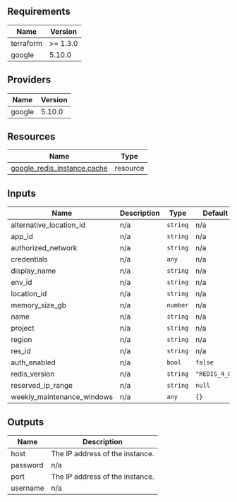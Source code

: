 <!-- BEGIN_TF_DOCS -->
## Requirements

| Name | Version |
|------|---------|
| terraform | >= 1.3.0 |
| google | 5.10.0 |

## Providers

| Name | Version |
|------|---------|
| google | 5.10.0 |

## Resources

| Name | Type |
|------|------|
| [google_redis_instance.cache](https://registry.terraform.io/providers/hashicorp/google/5.10.0/docs/resources/redis_instance) | resource |

## Inputs

| Name | Description | Type | Default | Required |
|------|-------------|------|---------|:--------:|
| alternative\_location\_id | n/a | `string` | n/a | yes |
| app\_id | n/a | `string` | n/a | yes |
| authorized\_network | n/a | `string` | n/a | yes |
| credentials | n/a | `any` | n/a | yes |
| display\_name | n/a | `string` | n/a | yes |
| env\_id | n/a | `string` | n/a | yes |
| location\_id | n/a | `string` | n/a | yes |
| memory\_size\_gb | n/a | `number` | n/a | yes |
| name | n/a | `string` | n/a | yes |
| project | n/a | `string` | n/a | yes |
| region | n/a | `string` | n/a | yes |
| res\_id | n/a | `string` | n/a | yes |
| auth\_enabled | n/a | `bool` | `false` | no |
| redis\_version | n/a | `string` | `"REDIS_4_0"` | no |
| reserved\_ip\_range | n/a | `string` | `null` | no |
| weekly\_maintenance\_windows | n/a | `any` | `{}` | no |

## Outputs

| Name | Description |
|------|-------------|
| host | The IP address of the instance. |
| password | n/a |
| port | The IP address of the instance. |
| username | n/a |
<!-- END_TF_DOCS -->
